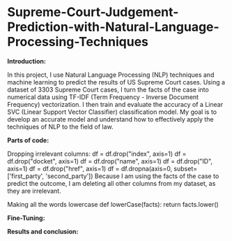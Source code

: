# Supreme-Court-Judgement-Prediction-with-Natural-Language-Processing-Techniques

**Introduction:**

In this project, I use Natural Language Processing (NLP) techniques and machine learning to predict the results of US Supreme Court cases. Using a dataset of 3303 Supreme Court cases, I turn the facts of the case into numerical data using TF-IDF (Term Frequency - Inverse Document Frequency) vectorization. I then train and evaluate the accuracy of a Linear SVC (Linear Support Vector Classifier) classification model. My goal is to develop an accurate model and understand how to effectively apply the techniques of NLP to the field of law. 

**Parts of code:**

Dropping irrelevant columns:
df = df.drop("index", axis=1)
df = df.drop("docket", axis=1)
df = df.drop("name", axis=1)
df = df.drop("ID", axis=1)
df = df.drop("href", axis=1)
df = df.dropna(axis=0, subset=['first_party', 'second_party'])
Because I am using the facts of the case to predict the outcome, I am deleting all other columns from my dataset, as they are irrelevant.

Making all the words lowercase
def lowerCase(facts):
    return facts.lower()


**Fine-Tuning:**


**Results and conclusion:**
